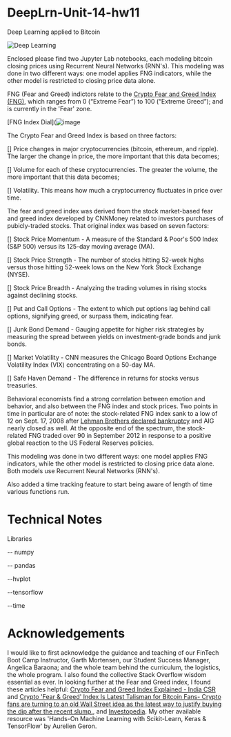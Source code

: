 # DeepLrn-Unit-14-hw11
Deep Learning applied to Bitcoin 



![Deep Learning](Images/deep-learning.jpg)

Enclosed please find two Jupyter Lab notebooks, each modeling bitcoin closing prices using Recurrent Neural Networks (RNN's).  This modeling was done in two different ways: one model applies FNG indicators, while the other model is restricted to closing price data alone. 

FNG (Fear and Greed) indictors relate to the [Crypto Fear and Greed Index (FNG)](https://alternative.me/crypto/fear-and-greed-index/), which ranges from 0 (“Extreme Fear”) to 100 (“Extreme Greed”); and is currently in the 'Fear' zone.

[FNG Index Dial](![image](https://user-images.githubusercontent.com/90283165/147389087-aa8dd046-8aa0-4305-b830-5848fc2b517f.png)

The Crypto Fear and Greed Index is based on three factors:

[] Price changes in major cryptocurrencies (bitcoin, ethereum, and ripple). The larger the change in price, the more important that this data becomes;

[] Volume for each of these cryptocurrencies. The greater the volume, the more important that this data becomes;

[] Volatility. This means how much a cryptocurrency fluctuates in price over time.

The fear and greed index was derived from the stock market-based fear and greed index developed by CNNMoney related to investors purchases of pubicly-traded stocks. That original index was based on seven factors:


[] Stock Price Momentum - A measure of the Standard & Poor's 500 Index (S&P 500) versus its 125-day moving average (MA).

[] Stock Price Strength - The number of stocks hitting 52-week highs versus those hitting 52-week lows on the New York Stock Exchange (NYSE).

[] Stock Price Breadth - Analyzing the trading volumes in rising stocks against declining stocks.

[] Put and Call Options - The extent to which put options lag behind call options, signifying greed, or surpass them, indicating fear.

[] Junk Bond Demand - Gauging appetite for higher risk strategies by measuring the spread between yields on investment-grade bonds and junk bonds.

[] Market Volatility - CNN measures the Chicago Board Options Exchange Volatility Index (VIX) concentrating on a 50-day MA.

[] Safe Haven Demand - The difference in returns for stocks versus treasuries.

Behavioral economists find a strong correlation between emotion and behavior, and also between the FNG index and stock prices. Two points in time in particular are of note: the stock-related FNG index sank to a low of 12 on Sept. 17, 2008 after [Lehman Brothers declared bankruptcy](https://www.investopedia.com/articles/economics/09/lehman-brothers-collapse.asp) and AIG nearly closed as well. At the opposite end of the spectrum, the stock-related FNG traded over 90 in September 2012 in response to a positive global reaction to the US Federal Reserves policies. 

This modeling was done in two different ways: one model applies FNG indicators, while the other model is restricted to closing price data alone. Both models use Recurrent Neural Networks (RNN's). 

Also added a time tracking feature to start being aware of length of time various functions run.

# Technical Notes

Libraries

-- numpy

-- pandas

--hvplot

--tensorflow

--time


# Acknowledgements

I would like to first acknowledge the guidance and teaching of our FinTech Boot Camp Instructor, Garth Mortensen, our Student Success Manager, Angelica Baraona; and the whole team behind the curriculum, the logistics, the whole program. I also found the collective Stack Overflow wisdom essential as ever. In looking further at the Fear and Greed index, I found these articles helpful: [Crypto Fear and Greed Index Explained - India CSR](https://indiacsr.in/crypto-fear-and-greed-index-explained/) and [Crypto 'Fear & Greed' Index Is Latest Talisman for Bitcoin Fans- Crypto fans are turning to an old Wall Street idea as the latest way to justify buying the dip after the recent slump.](https://www.bloomberg.com/news/articles/2021-12-07/crypto-fear-greed-index-is-latest-talisman-for-bitcoin-fans), and [Investopedia](https://www.investopedia.com/terms/f/fear-and-greed-index.asp).  My other available resource was 'Hands-On Machine Learning with Scikit-Learn, Keras & TensorFlow' by Aurelien Geron. 

